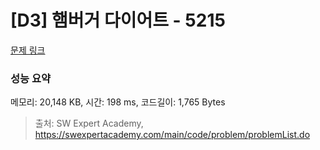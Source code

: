 # [D3] 햄버거 다이어트 - 5215 

[문제 링크](https://swexpertacademy.com/main/code/problem/problemDetail.do?contestProbId=AWT-lPB6dHUDFAVT) 

### 성능 요약

메모리: 20,148 KB, 시간: 198 ms, 코드길이: 1,765 Bytes



> 출처: SW Expert Academy, https://swexpertacademy.com/main/code/problem/problemList.do